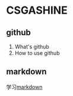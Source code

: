# CSGASHINE
## github
1. What's github
2. How to use github

## markdown
学习[markdown](https://guides.github.com/features/mastering-markdown)
